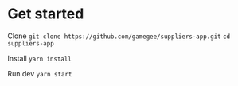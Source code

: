 # Get started

Clone
`git clone https://github.com/gamegee/suppliers-app.git`
`cd suppliers-app`

Install
`yarn install`

Run dev
`yarn start`